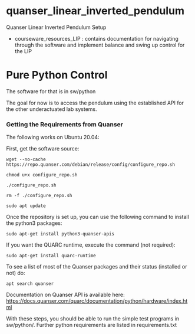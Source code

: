 # quanser_linear_inverted_pendulum

Quanser Linear Inverted Pendulum Setup


- courseware_resources_LIP : contains documentation for navigating through the software and implement balance and swing up control for the LIP

# Pure Python Control
The software for that is in sw/python

The goal for now is to access the pendulum using the established API for the other 
underactuated lab systems.

### Getting the Requirements from Quanser

The following works on Ubuntu 20.04:

First, get the software source: 

    wget --no-cache https://repo.quanser.com/debian/release/config/configure_repo.sh

    chmod u+x configure_repo.sh

    ./configure_repo.sh

    rm -f ./configure_repo.sh

    sudo apt update


Once the repository is set up, you can use the following command to install the python3 packages:

    sudo apt-get install python3-quanser-apis

If you want the QUARC runtime, execute the command (not required):

    sudo apt-get install quarc-runtime

To see a list of most of the Quanser packages and their status (installed or not) do:

    apt search quanser

Documentation on Quanser API is available here: https://docs.quanser.com/quarc/documentation/python/hardware/index.html

With these steps, you should be able to run the simple test programs in sw/python/.  Further python requirements are listed in requirements.txt

